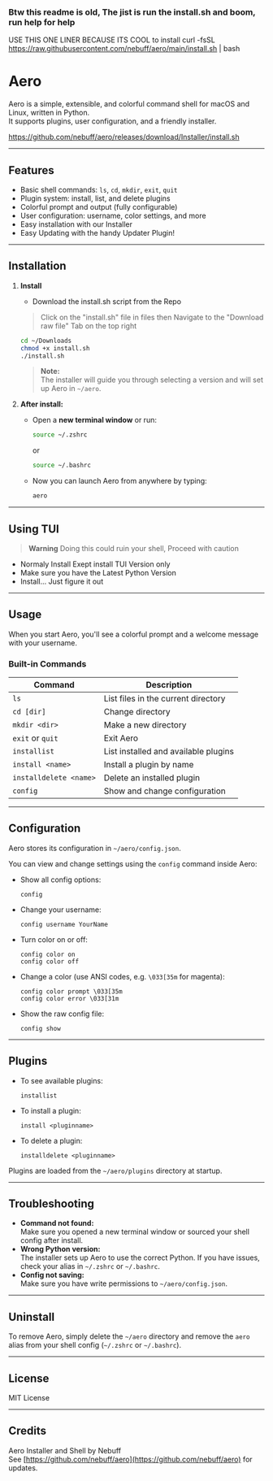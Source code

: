 ### Btw this readme is old, The jist is run the install.sh and boom, run help for help
USE THIS ONE LINER BECAUSE ITS COOL to install
curl -fsSL https://raw.githubusercontent.com/nebuff/aero/main/install.sh | bash
# Aero

Aero is a simple, extensible, and colorful command shell for macOS and Linux, written in Python.  
It supports plugins, user configuration, and a friendly installer.

https://github.com/nebuff/aero/releases/download/Installer/install.sh

---

## Features

- Basic shell commands: `ls`, `cd`, `mkdir`, `exit`, `quit`
- Plugin system: install, list, and delete plugins
- Colorful prompt and output (fully configurable)
- User configuration: username, color settings, and more
- Easy installation with our Installer
- Easy Updating with the handy Updater Plugin!

---

## Installation

1. **Install**

   - Download the install.sh script from the Repo

   > Click on the "install.sh" file in files
   >  then Navigate to the "Download raw file" Tab on the top right

   ```sh
   cd ~/Downloads
   chmod +x install.sh
   ./install.sh
   ```

   > **Note:**  
   > The installer will guide you through selecting a version and will set up Aero in `~/aero`.

3. **After install:**

   - Open a **new terminal window** or run:
     ```sh
     source ~/.zshrc
     ```
     or
     ```sh
     source ~/.bashrc
     ```
   - Now you can launch Aero from anywhere by typing:
     ```sh
     aero
     ```
---

## Using TUI

  >**Warning**
  >Doing this could ruin your shell, Proceed with caution

   - Normaly Install Exept install TUI Version only
   - Make sure you have the Latest Python Version
   - Install... Just figure it out

---

## Usage

When you start Aero, you'll see a colorful prompt and a welcome message with your username.

### Built-in Commands

| Command                | Description                       |
|------------------------|-----------------------------------|
| `ls`                   | List files in the current directory |
| `cd [dir]`             | Change directory                  |
| `mkdir <dir>`          | Make a new directory              |
| `exit` or `quit`       | Exit Aero                         |
| `installist`           | List installed and available plugins |
| `install <name>`       | Install a plugin by name          |
| `installdelete <name>` | Delete an installed plugin        |
| `config`               | Show and change configuration     |

---

## Configuration

Aero stores its configuration in `~/aero/config.json`.

You can view and change settings using the `config` command inside Aero:

- Show all config options:
  ```
  config
  ```
- Change your username:
  ```
  config username YourName
  ```
- Turn color on or off:
  ```
  config color on
  config color off
  ```
- Change a color (use ANSI codes, e.g. `\033[35m` for magenta):
  ```
  config color prompt \033[35m
  config color error \033[31m
  ```
- Show the raw config file:
  ```
  config show
  ```

---

## Plugins

- To see available plugins:
  ```
  installist
  ```
- To install a plugin:
  ```
  install <pluginname>
  ```
- To delete a plugin:
  ```
  installdelete <pluginname>
  ```

Plugins are loaded from the `~/aero/plugins` directory at startup.

---

## Troubleshooting

- **Command not found:**  
  Make sure you opened a new terminal window or sourced your shell config after install.
- **Wrong Python version:**  
  The installer sets up Aero to use the correct Python. If you have issues, check your alias in `~/.zshrc` or `~/.bashrc`.
- **Config not saving:**  
  Make sure you have write permissions to `~/aero/config.json`.

---

## Uninstall

To remove Aero, simply delete the `~/aero` directory and remove the `aero` alias from your shell config (`~/.zshrc` or `~/.bashrc`).

---

## License

MIT License

---

## Credits

Aero Installer and Shell by Nebuff  
See [https://github.com/nebuff/aero](https://github.com/nebuff/aero) for updates.
